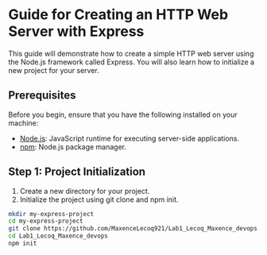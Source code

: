 # Guide for Creating an HTTP Web Server with Express

This guide will demonstrate how to create a simple HTTP web server using the Node.js framework called Express. You will also learn how to initialize a new project for your server.

## Prerequisites

Before you begin, ensure that you have the following installed on your machine:

- [Node.js](https://nodejs.org/): JavaScript runtime for executing server-side applications.
- [npm](https://www.npmjs.com/): Node.js package manager.

## Step 1: Project Initialization

1. Create a new directory for your project.
2. Initialize the project using git clone and npm init.

```bash
mkdir my-express-project
cd my-express-project
git clone https://github.com/MaxenceLecoq921/Lab1_Lecoq_Maxence_devops.git
cd Lab1_Lecoq_Maxence_devops
npm init